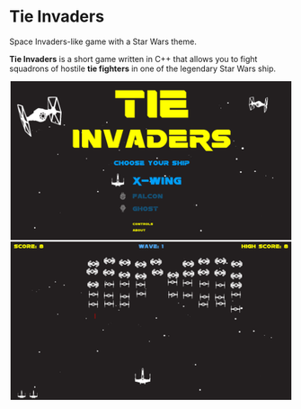 # Tie Invaders

Space Invaders-like game with a Star Wars theme.


**Tie Invaders** is a short game written in C++ that allows you to fight squadrons of hostile __tie fighters__ in one of the legendary Star Wars ship.


<p align="center">
<img src="/screenshots/Menu.png" alt="Menu Screen" width=500px>
<img src="/screenshots/game.png" alt="Game screen" width=500px>
</p>




